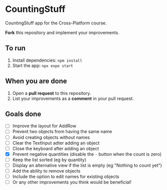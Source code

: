 # CountingStuff

CountingStuff app for the Cross-Platform course.

**Fork** this repository and implement your improvements.

## To run

1) Install dependencies: ```npm install```
2) Start the app: ```npx expo start```

## When you are done

1) Open a **pull request** to this repository.
2) List your improvements as a **comment** in your pull request.

## Goals done

- [ ] Improve the layout for AddRow
- [ ] Prevent two objects from having the same name
- [ ] Avoid creating objects without names
- [ ] Clear the TextInput adter adding an object
- [ ] Close the keyboard after adding an object
- [x] Prevent negative quantities (disable the `-` button when the count is zero)
- [ ] Keep the list sorted (eg by quantity)
- [ ] Display an alternative view if the list is empty (eg "Nothing to count yet")
- [ ] Add the ability to remove objects
- [ ] Include the option to edit names for existing objects
- [ ] Or any other improvements you think would be beneficial!
